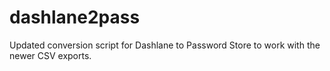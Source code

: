 # dashlane2pass
Updated conversion script for Dashlane to Password Store to work with the newer CSV exports.
